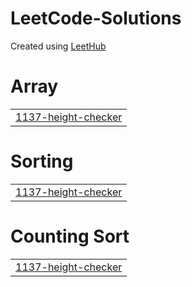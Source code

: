 # LeetCode-Solutions
Created using [LeetHub](https://github.com/QasimWani/LeetHub)


# Array
|  |
| ------- |
| [1137-height-checker](https://github.com/Shubham-Raj-25/LeetCode-Solutions/tree/master/1137-height-checker) |
# Sorting
|  |
| ------- |
| [1137-height-checker](https://github.com/Shubham-Raj-25/LeetCode-Solutions/tree/master/1137-height-checker) |
# Counting Sort
|  |
| ------- |
| [1137-height-checker](https://github.com/Shubham-Raj-25/LeetCode-Solutions/tree/master/1137-height-checker) |